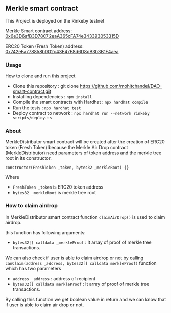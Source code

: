 ## Merkle smart contract

This Project is deployed on the Rinkeby testnet

Merkle Smart contract address: [0x6e3D6afB3D78C72eaA365cFA74e343393053315D](https://rinkeby.etherscan.io/address/0x6e3D6afB3D78C72eaA365cFA74e343393053315D)

ERC20 Token (Fresh Token) address: [0x742eFa778858bD02c43E47F8d6D8dB3b3B1F4aea](https://rinkeby.etherscan.io/address/0x742eFa778858bD02c43E47F8d6D8dB3b3B1F4aea)



### Usage
How to clone and run this project
- Clone this repository : git clone https://github.com/mohitchandel/DAO-smart-contract.git
- Installing dependencies : `npm install`
- Compile the smart contracts with Hardhat : `npx hardhat compile`
- Run the tests : `npx hardhat test`
- Deploy contract to network : `npx hardhat run --network rinkeby scripts/deploy.ts`

### About

MerkleDistributor smart contract will be created after the creation of ERC20 token (Fresh Token) because the Merkle Air Drop contract (MerkleDistributor) need parameters of token address and the merkle tree root in its constructor.

`constructor(FreshToken _token, bytes32 _merkleRoot) {}`

Where
- `FreshToken _token` is ERC20 token address
- `bytes32 _merkleRoot` is merkle tree root


### How to claim airdrop

In MerkleDistributor smart contract function `claimAirDrop()` is used to claim airdrop.

this function has following arguments:

- `bytes32[] calldata _merkleProof` : It array of proof of merkle tree transactions.


We can also check if user is able to claim airdrop or not by calling `canClaim(address _address, bytes32[] calldata merkleProof)` function which has two parameters

- `address _address` : address of recipient
- `bytes32[] calldata merkleProof` : It array of proof of merkle tree transactions.

By calling this function we get boolean value in return and we can know that if user is able to claim air drop or not.

